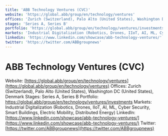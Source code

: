 ```yaml
---
title: 'ABB Technology Ventures (CVC)'
website: 'https://global.abb/group/en/technology/ventures'
offices: 'Zurich (Switzerland), Palo Alto (United States), Washington DC (United States), Denmark'
stages: 'Series A, Series B'
portfolio: 'https://global.abb/group/en/technology/ventures/investments'
markets: 'Industrial Digitalization (Robotics, Drones, IIoT, AI, ML, Cyber Security, Smart Buildings, Electric Mobility, Distributed Energy)'
linkedin: 'https://www.linkedin.com/showcase/abb-technology-ventures/'
twitter: 'https://twitter.com/ABBgroupnews'
---
```


# ABB Technology Ventures (CVC)
Website: [https://global.abb/group/en/technology/ventures](https://global.abb/group/en/technology/ventures)
Offices: Zurich (Switzerland), Palo Alto (United States), Washington DC (United States), Denmark
Stages: Series A, Series B
Portfolio: https://global.abb/group/en/technology/ventures/investments
Markets: Industrial Digitalization (Robotics, Drones, IIoT, AI, ML, Cyber Security, Smart Buildings, Electric Mobility, Distributed Energy)
LinkedIn: [https://www.linkedin.com/showcase/abb-technology-ventures/](https://www.linkedin.com/showcase/abb-technology-ventures/)
Twitter: [https://twitter.com/ABBgroupnews](https://twitter.com/ABBgroupnews)
